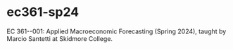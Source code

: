 # ec361-sp24
EC 361--001: Applied Macroeconomic Forecasting (Spring 2024), taught by Marcio Santetti at Skidmore College.
